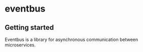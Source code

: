 # eventbus

## Getting started

Eventbus is a library for asynchronous communication between microservices.
